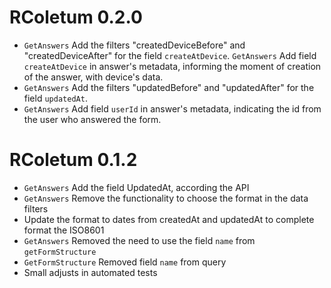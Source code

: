 # RColetum 0.2.0

* `GetAnswers` Add the filters "createdDeviceBefore" and "createdDeviceAfter" 
for the field `createAtDevice`.
`GetAnswers` Add field `createAtDevice` in answer's metadata, informing the
moment of creation of the answer, with device's data.
* `GetAnswers` Add the filters "updatedBefore" and "updatedAfter" for the field
`updatedAt`.
* `GetAnswers` Add field `userId` in answer's metadata, indicating the id from 
the user who answered the form.

# RColetum 0.1.2

* `GetAnswers` Add the field UpdatedAt, according the API
* `GetAnswers` Remove the functionality to choose the format in the data filters 
* Update the format to dates from createdAt and updatedAt to complete format the
  ISO8601
* `GetAnswers` Removed the need to use the field `name` from `getFormStructure`
* `GetFormStructure` Removed field `name` from query
* Small adjusts in automated tests
